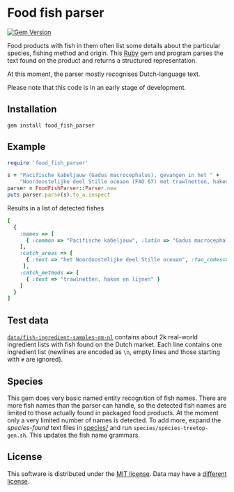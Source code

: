# Food fish parser

[![Gem Version](https://badge.fury.io/rb/food_fish_parser.svg)](https://rubygems.org/gems/food_fish_parser)

Food products with fish in them often list some details about the particular species,
fishing method and origin. This [Ruby](https://www.ruby-lang.org/) gem and program parses
the text found on the product and returns a structured representation.

At this moment, the parser mostly recognises Dutch-language text.

Please note that this code is in an early stage of development.

## Installation

```
gem install food_fish_parser
```

## Example

```ruby
require 'food_fish_parser'

s = "Pacifische kabeljauw (Gadus macrocephalus), gevangen in het " +
    "Noordoostelijke deel Stille oceaan (FAO 67) met trawlnetten, haken en lijnen"
parser = FoodFishParser::Parser.new
puts parser.parse(s).to_a.inspect
```
Results in a list of detected fishes
```ruby
[
  {
    :names => [
      { :common => "Pacifische kabeljauw", :latin => "Gadus macrocephalus" }
    ],
    :catch_areas => [
      { :text => "het Noordoostelijke deel Stille oceaan", :fao_codes=>["67"] }
     ],
    :catch_methods => [
      { :text => "trawlnetten, haken en lijnen" }
    ]
  }
]
```


## Test data

[`data/fish-ingredient-samples-qm-nl`](data/fish-ingredient-samples-qm-nl) contains about 2k 
real-world ingredient lists with fish found on the Dutch market. Each line contains one ingredient
list (newlines are encoded as `\n`, empty lines and those starting with `#` are ignored).


## Species

This gem does very basic named entity recognition of fish names. There are more fish names than the
parser can handle, so the detected fish names are limited to those actually found in packaged food products.
At the moment only a very limited number of names is detected. To add more, expand the _species-found_ text
files in [species/](species/) and run `species/species-treetop-gen.sh`. This updates the fish name grammars.


## License

This software is distributed under the [MIT license](LICENSE). Data may have a [different license](data/README.md).
